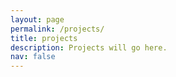 ```yaml
---
layout: page
permalink: /projects/
title: projects
description: Projects will go here.
nav: false
---
```

